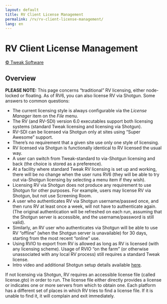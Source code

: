 ```yaml
---
layout: default
title: RV Client License Management
permalink: /rv/rv-client-license-management/
lang: en
---
```


# RV Client License Management

[© Tweak Software](http://tweaksoftware.com/)

## Overview

**PLEASE NOTE:** This page concerns “traditional” RV licensing, either node-locked or floating. As of RV6, you can also license RV via Shotgun. Some answers to common questions:

* The current licensing style is always configurable via the _License Manager_ item on the _File_ menu.
* The RV (and RV-SDI) version 6.0 executables support both licensing systems (standard Tweak licensing and licensing via Shotgun).
* RV-SDI can be licensed via Shotgun only at sites using “Super Awesome” support.
* There’s no requirement that a given site use only one style of licensing.
* RV licensed via Shotgun is functionally identical to RV licensed the usual way.
* A user can switch from Tweak-standard to via-Shotgun licensing and back (the choice is stored as a preference).
* At a facility where standard Tweak RV licensing is set up and working, there will be no change when the user runs RV6 (they will be able to try out via-Shotgun licensing by selecting a menu item if they wish).
* Licensing RV via Shotgun does not produce any requirement to use Shotgun for other purposes. For example, users may license RV via Shotgun, but not use Screening Room.
* A user who authenticates RV via Shotgun username/passwd once, and then runs RV at least once a week, will not have to authenticate again. (The original authentication will be refreshed on each run, assuming that the Shotgun server is accessible, and the username/password is still valid).
* Similarly, an RV user who authenticates via Shotgun will be able to use RV “offline” (when the Shotgun server is unavailable) for 30 days, starting from the most recent “online” use.
* Using RVIO to export from RV is allowed as long as RV is licensed (with any licensing scheme). Usage of RVIO “on the farm” (or otherwise unassociated with any local RV process) still requires a standard Tweak license.
* Intro video and additional Shotgun setup details available [here](https://support.shotgunsoftware.com/entries/92074518).

If not licensing via Shotgun, RV requires an accessible license file (called license.gto) in order to run. The license file either directly provides a license or indicates one or more servers from which to obtain one. Each platform has a different set of places in which RV tries to find a license file. If it is unable to find it, it will complain and exit immediately.
